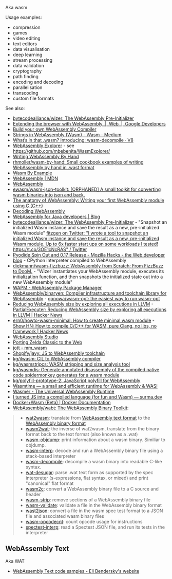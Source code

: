 Aka wasm

Usage examples:

- compression
- games
- video editing
- text editors
- data visualisation
- deep learning
- stream processing
- data validation
- cryptography
- path finding
- encoding and decoding
- parallelisation
- transcoding
- custom file formats

See also:

- [bytecodealliance/wizer: The WebAssembly Pre-Initializer](https://github.com/bytecodealliance/wizer)
- [Extending the browser with WebAssembly  |  Web  |  Google Developers](https://developers.google.com/web/updates/2018/08/wasm-av1)
- [Build your own WebAssembly Compiler](https://blog.scottlogic.com/2019/05/17/webassembly-compiler.html)
- [Strings in WebAssembly (Wasm) - Wasm - Medium](https://medium.com/wasm/strings-in-webassembly-wasm-57a05c1ea333)
- [What’s in that .wasm? Introducing: wasm-decompile · V8](https://v8.dev/blog/wasm-decompile)
- [WebAssembly Explorer](http://mbebenita.github.io/WasmExplorer/) - see https://github.com/mbebenita/WasmExplorer/
- [Writing WebAssembly By Hand](https://blog.scottlogic.com/2018/04/26/webassembly-by-hand.html)
- [rhmoller/wasm-by-hand: Small cookbook examples of writing WebAssembly by hand in .wast format](https://github.com/rhmoller/wasm-by-hand#references)
- [Wasm By Example](https://wasmbyexample.dev/)
- [WebAssembly | MDN](https://developer.mozilla.org/en-US/docs/WebAssembly)
- [WebAssembly](https://webassembly.org/)
- [ewasm/wasm-json-toolkit: \[ORPHANED\] A small toolkit for converting wasm binaries into json and back.](https://github.com/ewasm/wasm-json-toolkit)
- [The anatomy of WebAssembly: Writing your first WebAssembly module using C (C++)](https://itnext.io/the-anatomy-of-webassembly-writing-your-first-webassembly-module-using-c-c-d9ee18f7ac9b)
- [Decoding WebAssembly](https://jarombek.com/blog/jan-7-2019-web-assembly)
- [WebAssembly for Java developers | Blog](https://web.archive.org/web/20200805154639/http://blog.dmitryalexandrov.net/webassembly-for-java-developers/)
- [bytecodealliance/wizer: The WebAssembly Pre-Initializer](https://github.com/bytecodealliance/wizer) - "Snapshot an initialized Wasm instance and save the result as a new, pre-initialized  Wasm module" [fitzgen on Twitter: "I wrote a tool to snapshot an initialized Wasm instance and save the result as a new, pre-initialized Wasm module. Up to 6x faster start ups on some workloads I tested! https://t.co/3OE1cNcRAS" / Twitter](https://twitter.com/fitzgen/status/1341096767979364352)
- [Pyodide Spin Out and 0.17 Release - Mozilla Hacks - the Web developer blog](https://hacks.mozilla.org/2021/04/pyodide-spin-out-and-0-17-release/) - CPython interpreter compiled to WebAssembly
- [diekmann/wasm-fizzbuzz: WebAssembly from Scratch: From FizzBuzz to DooM.](https://github.com/diekmann/wasm-fizzbuzz) - "Wizer instantiates your WebAssembly module, executes its initialization function, and then snapshots the initialized state out into a new WebAssembly module"
- [WAPM - WebAssembly Package Manager](https://wapm.io/)
- [WebAssembly/binaryen: Compiler infrastructure and toolchain library for WebAssembly](https://github.com/WebAssembly/binaryen) - [gonowa/wasm-opt: the easiest way to run wasm-opt](https://github.com/gonowa/wasm-opt)
- [Reducing WebAssembly size by exploring all executions in LLVM](https://web.archive.org/web/20220316162019/https://leaningtech.com/reducing-webassembly-size-by-exploring-all-executions-in-llvm/) - [PartialExecuter: Reducing WebAssembly size by exploring all executions in LLVM | Hacker News](https://news.ycombinator.com/item?id=30686919)
- [ern0/howto-wasm-minimal: How to create minimal wasm module](https://github.com/ern0/howto-wasm-minimal) - [Show HN: How to compile C/C++ for WASM, pure Clang, no libs, no framework | Hacker News](https://news.ycombinator.com/item?id=30991235)
- [WebAssembly Studio](https://webassembly-studio.kamenokosoft.com/)
- [Porting Zelda Classic to the Web](https://web.archive.org/web/20220504105855/https://hoten.cc/blog/porting-zelda-classic-to-the-web/)
- [jott - mm_wasm](https://web.archive.org/web/20220126162639/https://jott.live/markdown/mm_wasm)
- [Shopify/javy: JS to WebAssembly toolchain](https://github.com/Shopify/javy)
- [kg/ilwasm: CIL to WebAssembly compiler](https://github.com/kg/ilwasm)
- [kg/wasmstripcs: WASM stripping and size analysis tool](https://github.com/kg/wasmstripcs)
- [kg/wasmdis: Generate annotated disassembly of the compiled native code spidermonkey generates for a wasm module](https://github.com/kg/wasmdis)
- [kg/polyfill-prototype-2: JavaScript polyfill for WebAssembly](https://github.com/kg/polyfill-prototype-2)
- [Wasmtime — a small and efficient runtime for WebAssembly & WASI](https://wasmtime.dev/)
- [Wasmer - The Universal WebAssembly Runtime](https://wasmer.io/)
- [I turned JS into a compiled language (for fun and Wasm) — surma.dev](https://web.archive.org/web/20221030033817/https://surma.dev/things/compile-js/)
- [Docker+Wasm (Beta) | Docker Documentation](https://docs.docker.com/desktop/wasm/)
- [WebAssembly/wabt: The WebAssembly Binary Toolkit](https://github.com/WebAssembly/wabt):
> - [wat2wasm](https://webassembly.github.io/wabt/doc/wat2wasm.1.html): translate from [WebAssembly text format](https://webassembly.github.io/spec/core/text/index.html) to the [WebAssembly binary format](https://webassembly.github.io/spec/core/binary/index.html)
> - [wasm2wat](https://webassembly.github.io/wabt/doc/wasm2wat.1.html): the inverse of wat2wasm, translate from the binary format back to the text format (also known as a .wat)
> - [wasm-objdump](https://webassembly.github.io/wabt/doc/wasm-objdump.1.html): print information about a wasm binary. Similiar to objdump.
> - [wasm-interp](https://webassembly.github.io/wabt/doc/wasm-interp.1.html): decode and run a WebAssembly binary file using a stack-based interpreter
> - [wasm-decompile](https://webassembly.github.io/wabt/doc/wasm-decompile.1.html): decompile a wasm binary into readable C-like syntax.
> - [wat-desugar](https://webassembly.github.io/wabt/doc/wat-desugar.1.html): parse .wat text form as supported by the spec interpreter (s-expressions, flat syntax, or mixed) and print "canonical" flat format
> - [wasm2c](https://webassembly.github.io/wabt/doc/wasm2c.1.html): convert a WebAssembly binary file to a C source and header
> - [wasm-strip](https://webassembly.github.io/wabt/doc/wasm-strip.1.html): remove sections of a WebAssembly binary file
> - [wasm-validate](https://webassembly.github.io/wabt/doc/wasm-validate.1.html): validate a file in the WebAssembly binary format
> - [wast2json](https://webassembly.github.io/wabt/doc/wast2json.1.html): convert a file in the wasm spec test format to a JSON file and associated wasm binary files
> - [wasm-opcodecnt](https://webassembly.github.io/wabt/doc/wasm-opcodecnt.1.html): count opcode usage for instructions
> - [spectest-interp](https://webassembly.github.io/wabt/doc/spectest-interp.1.html): read a Spectest JSON file, and run its tests in the interpreter

## WebAssembly Text

Aka WAT

- [WebAssembly Text code samples - Eli Bendersky's website](https://web.archive.org/web/20230422170600/https://eli.thegreenplace.net/2023/webassembly-text-code-samples/)
